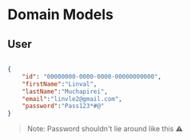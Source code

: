 # Domain Models


## User

```json

{
    "id": "00000000-0000-0000-00000000000",
    "firstName":"Linval",
    "lastName":"Muchapirei",
    "email":"linvle2@gmail.com",
    "password":"Pass123*#@"
}
```

> Note: Password shouldn't lie around like this ⚠️